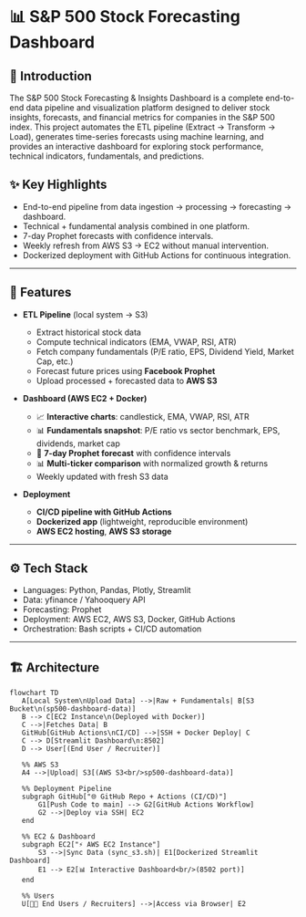# 📊 S&P 500 Stock Forecasting Dashboard

## 🚀 Introduction
The S&P 500 Stock Forecasting & Insights Dashboard is a complete end-to-end data pipeline and visualization platform designed to deliver stock insights, forecasts, and financial metrics for companies in the S&P 500 index.
This project automates the ETL pipeline (Extract → Transform → Load), generates time-series forecasts using machine learning, and provides an interactive dashboard for exploring stock performance, technical indicators, fundamentals, and predictions.

## ✨ Key Highlights

- End-to-end pipeline from data ingestion → processing → forecasting → dashboard.
- Technical + fundamental analysis combined in one platform.
- 7-day Prophet forecasts with confidence intervals.
- Weekly refresh from AWS S3 → EC2 without manual intervention.
- Dockerized deployment with GitHub Actions for continuous integration.


---

## 🚀 Features
- **ETL Pipeline** (local system → S3)
  - Extract historical stock data
  - Compute technical indicators (EMA, VWAP, RSI, ATR)
  - Fetch company fundamentals (P/E ratio, EPS, Dividend Yield, Market Cap, etc.)
  - Forecast future prices using **Facebook Prophet**
  - Upload processed + forecasted data to **AWS S3**

- **Dashboard (AWS EC2 + Docker)**
  - 📈 **Interactive charts**: candlestick, EMA, VWAP, RSI, ATR
  - 📊 **Fundamentals snapshot**: P/E ratio vs sector benchmark, EPS, dividends, market cap
  - 🔮 **7-day Prophet forecast** with confidence intervals
  - 📊 **Multi-ticker comparison** with normalized growth & returns
  - Weekly updated with fresh S3 data

- **Deployment**
  - **CI/CD pipeline with GitHub Actions**
  - **Dockerized app** (lightweight, reproducible environment)
  - **AWS EC2 hosting**, **AWS S3 storage**

---

## ⚙️ Tech Stack
  - Languages: Python, Pandas, Plotly, Streamlit
  - Data: yfinance / Yahooquery API
  - Forecasting: Prophet
  - Deployment: AWS EC2, AWS S3, Docker, GitHub Actions
  - Orchestration: Bash scripts + CI/CD automation

---
## 🏗️ Architecture
 ```mermaid
flowchart TD
    A[Local System\nUpload Data] -->|Raw + Fundamentals| B[S3 Bucket\n(sp500-dashboard-data)]
    B --> C[EC2 Instance\n(Deployed with Docker)]
    C -->|Fetches Data| B
    GitHub[GitHub Actions\nCI/CD] -->|SSH + Docker Deploy| C
    C --> D[Streamlit Dashboard\n:8502]
    D --> User[(End User / Recruiter)]

    %% AWS S3
    A4 -->|Upload| S3[(AWS S3<br/>sp500-dashboard-data)]

    %% Deployment Pipeline
    subgraph GitHub["🌐 GitHub Repo + Actions (CI/CD)"]
        G1[Push Code to main] --> G2[GitHub Actions Workflow]
        G2 -->|Deploy via SSH| EC2
    end

    %% EC2 & Dashboard
    subgraph EC2["⚡ AWS EC2 Instance"]
        S3 -->|Sync Data (sync_s3.sh)| E1[Dockerized Streamlit Dashboard]
        E1 --> E2[📊 Interactive Dashboard<br/>(8502 port)]
    end

    %% Users
    U[👨‍💻 End Users / Recruiters] -->|Access via Browser| E2
